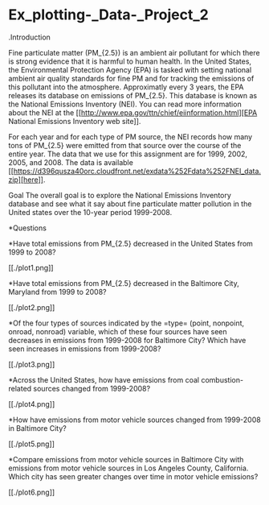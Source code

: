 # Ex_plotting-_Data-_Project_2
.Introduction

Fine particulate matter (PM_{2.5}) is an ambient air pollutant for which there is strong evidence that it is harmful to human health. In the United States, the Environmental Protection Agency (EPA) is tasked with setting national ambient air quality standards for fine PM and for tracking the emissions of this pollutant into the atmosphere. Approximatly every 3 years, the EPA releases its database on emissions of PM_{2.5}. This database is known as the National Emissions Inventory (NEI). You can read more information about the NEI at the [[http://www.epa.gov/ttn/chief/eiinformation.html][EPA National Emissions Inventory web site]].

For each year and for each type of PM source, the NEI records how many tons of PM_{2.5} were emitted from that source over the course of the entire year. The data that we use for this assignment are for 1999, 2002, 2005, and 2008. The data is available [[https://d396qusza40orc.cloudfront.net/exdata%252Fdata%252FNEI_data.zip][here]].

Goal The overall goal is to explore the National Emissions Inventory database and see what it say about fine particulate matter pollution in the United states over the 10-year period 1999-2008.

*Questions

*Have total emissions from PM_{2.5} decreased in the United States from 1999 to 2008?

[[./plot1.png]]

*Have total emissions from PM_{2.5} decreased in the Baltimore City, Maryland from 1999 to 2008?

[[./plot2.png]]

*Of the four types of sources indicated by the =type= (point, nonpoint, onroad, nonroad) variable, which of these four sources have seen decreases in emissions from 1999-2008 for Baltimore City? Which have seen increases in emissions from 1999-2008?

[[./plot3.png]]

*Across the United States, how have emissions from coal combustion-related sources changed from 1999-2008?

[[./plot4.png]]

*How have emissions from motor vehicle sources changed from 1999-2008 in Baltimore City?

[[./plot5.png]]

*Compare emissions from motor vehicle sources in Baltimore City with emissions from motor vehicle sources in Los Angeles County, California. Which city has seen greater changes over time in motor vehicle emissions?

[[./plot6.png]]
